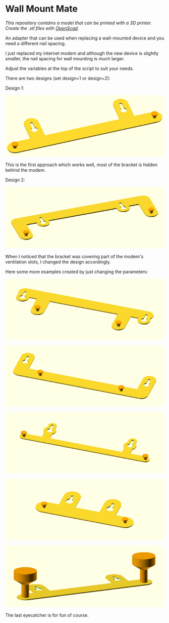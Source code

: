 # Wall Mount Mate

*This repository contains a model that can be printed with a 3D printer. Create the .stl files with [OpenScad](https://openscad.org/).*



An adapter that can be used when replacing a wall-mounted device and you need a different nail spacing.



I just replaced my internet modem and although the new device is slightly smaller, the nail spacing for wall mounting is much larger.

Adjust the variables at the top of the script to suit your needs.

There are two designs (set design=1 or design=2):

Design 1:

![Design1](images/Design1.png)



This is the first approach which works well, most of the bracket is hidden behind the modem.



Design 2:

![Design2](images/Design2.png)



When I noticed that the bracket was covering part of the modem's ventilation slots, I changed the design accordingly.



Here some more examples created by just changing the parameters:

![Example1](images/Example1.png)

![Example2](images/Example2.png)

![Example3](images/Example3.png)

![Example4](images/Example4.png)

![Example5](images/Example5.png)

The last eyecatcher is for fun of course.